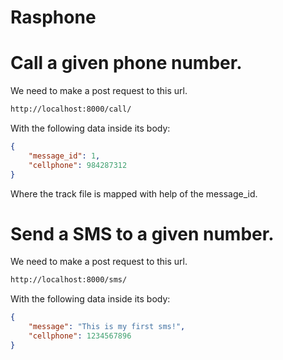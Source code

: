 # Rasphone

# Call a given phone number.

We need to make a post request to this url.

```bash
http://localhost:8000/call/
```

With the following data inside its body:

```json
{
    "message_id": 1,
    "cellphone": 984287312
}
```

Where the track file is mapped with help of the message_id.

# Send a SMS to a given number.

We need to make a post request to this url.

```bash
http://localhost:8000/sms/
```

With the following data inside its body:

```json
{
    "message": "This is my first sms!",
    "cellphone": 1234567896
}
```